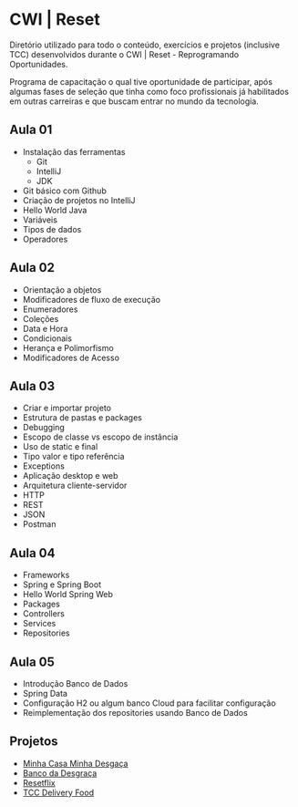 # CWI | Reset


Diretório utilizado para todo o conteúdo, exercícios e projetos (inclusive TCC) desenvolvidos durante o CWI | Reset - Reprogramando Oportunidades. 

Programa de capacitação o qual tive oportunidade de participar, após algumas fases de seleção que tinha como foco profissionais já habilitados em outras carreiras e que buscam entrar no mundo da tecnologia. 

## Aula 01
- Instalação das ferramentas
  - Git
  - IntelliJ
  - JDK
- Git básico com Github
- Criação de projetos no IntelliJ
- Hello World Java
- Variáveis
- Tipos de dados
- Operadores

## Aula 02
- Orientação a objetos
- Modificadores de fluxo de execução
- Enumeradores
- Coleções
- Data e Hora
- Condicionais
- Herança e Polimorfismo
- Modificadores de Acesso

## Aula 03
- Criar e importar projeto
- Estrutura de pastas e packages
- Debugging
- Escopo de classe vs escopo de instância
- Uso de static e final
- Tipo valor e tipo referência
- Exceptions
- Aplicação desktop e web
- Arquitetura cliente-servidor
- HTTP
- REST
- JSON
- Postman

## Aula 04
- Frameworks
- Spring e Spring Boot
- Hello World Spring Web
- Packages
- Controllers
- Services
- Repositories

## Aula 05
- Introdução Banco de Dados
- Spring Data
- Configuração H2 ou algum banco Cloud para facilitar configuração
- Reimplementação dos repositories usando Banco de Dados

## Projetos
- [Minha Casa Minha Desgaça](https://github.com/HELENA-HOS/JAVA-CWI-Reset/tree/main/minha-casa-minha-desgraca)
- [Banco da Desgraça](https://github.com/HELENA-HOS/JAVA-CWI-Reset/tree/main/banco-da-desgraca)
- [Resetflix](https://github.com/HELENA-HOS/JAVA-CWI-Reset/tree/main/RESETFLIX-master)
- [TCC Delivery Food](https://github.com/HELENA-HOS/JAVA-CWI-Reset/tree/main/TCC%20-%20%20API%20APP%20Delivery%20Food)


